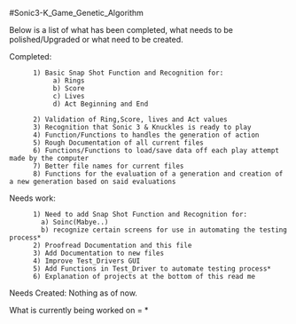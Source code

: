 #Sonic3-K_Game_Genetic_Algorithm


Below is a list of what has been completed, what needs to be polished/Upgraded or what need to be created.

Completed:

          1) Basic Snap Shot Function and Recognition for:
               a) Rings
               b) Score
               c) Lives
               d) Act Beginning and End

          2) Validation of Ring,Score, lives and Act values
          3) Recognition that Sonic 3 & Knuckles is ready to play
          4) Function/Functions to handles the generation of action
          5) Rough Documentation of all current files
          6) Functions/Functions to load/save data off each play attempt made by the computer
          7) Better file names for current files
          8) Functions for the evaluation of a generation and creation of a new generation based on said evaluations

Needs work:

          1) Need to add Snap Shot Function and Recognition for:
            a) Soinc(Mabye..)
            b) recognize certain screens for use in automating the testing process*
          2) Proofread Documentation and this file
          3) Add Documentation to new files
          4) Improve Test_Drivers GUI
          5) Add Functions in Test_Driver to automate testing process*
          6) Explanation of projects at the bottom of this read me

Needs Created:
              Nothing as of now.




 What is currently being worked on = *
